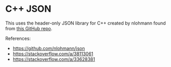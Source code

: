 # C++ JSON

This uses the header-only JSON library for C++ created by nlohmann found from [this GitHub repo](https://github.com/nlohmann/json).

References:
* https://github.com/nlohmann/json
* https://stackoverflow.com/a/38113061
* https://stackoverflow.com/a/33628381

